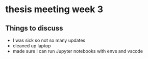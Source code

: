 # thesis meeting week 3

## Things to discuss

- I was sick so not so many updates
- cleaned up laptop
- made sure I can run Jupyter notebooks with envs and vscode

